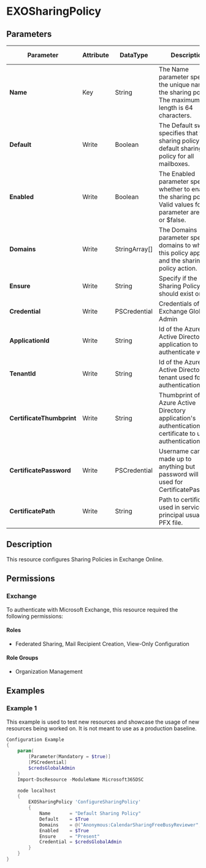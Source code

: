 ﻿# EXOSharingPolicy

## Parameters

| Parameter | Attribute | DataType | Description | Allowed Values |
| --- | --- | --- | --- | --- |
| **Name** | Key | String | The Name parameter specifies the unique name of the sharing policy. The maximum length is 64 characters. | |
| **Default** | Write | Boolean | The Default switch specifies that the sharing policy is the default sharing policy for all mailboxes. | |
| **Enabled** | Write | Boolean | The Enabled parameter specifies whether to enable the sharing policy. Valid values for this parameter are $true or $false. | |
| **Domains** | Write | StringArray[] | The Domains parameter specifies domains to which this policy applies and the sharing policy action. | |
| **Ensure** | Write | String | Specify if the Sharing Policy should exist or not. | `Present`, `Absent` |
| **Credential** | Write | PSCredential | Credentials of the Exchange Global Admin | |
| **ApplicationId** | Write | String | Id of the Azure Active Directory application to authenticate with. | |
| **TenantId** | Write | String | Id of the Azure Active Directory tenant used for authentication. | |
| **CertificateThumbprint** | Write | String | Thumbprint of the Azure Active Directory application's authentication certificate to use for authentication. | |
| **CertificatePassword** | Write | PSCredential | Username can be made up to anything but password will be used for CertificatePassword | |
| **CertificatePath** | Write | String | Path to certificate used in service principal usually a PFX file. | |

## Description

This resource configures Sharing Policies in Exchange Online.

## Permissions


### Exchange

To authenticate with Microsoft Exchange, this resource required the following permissions:

#### Roles

- Federated Sharing, Mail Recipient Creation, View-Only Configuration

#### Role Groups

- Organization Management

## Examples

### Example 1

This example is used to test new resources and showcase the usage of new resources being worked on.
It is not meant to use as a production baseline.

```powershell
Configuration Example
{
    param(
        [Parameter(Mandatory = $true)]
        [PSCredential]
        $credsGlobalAdmin
    )
    Import-DscResource -ModuleName Microsoft365DSC

    node localhost
    {
        EXOSharingPolicy 'ConfigureSharingPolicy'
        {
            Name       = "Default Sharing Policy"
            Default    = $True
            Domains    = @("Anonymous:CalendarSharingFreeBusyReviewer", "*:CalendarSharingFreeBusySimple")
            Enabled    = $True
            Ensure     = "Present"
            Credential = $credsGlobalAdmin
        }
    }
}
```

